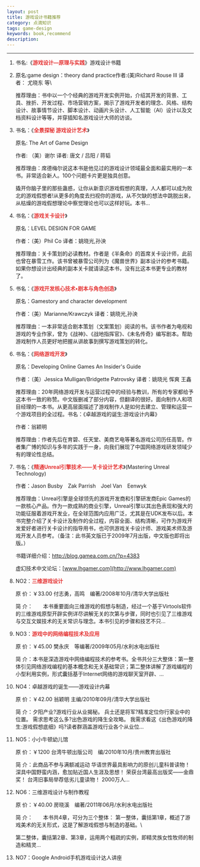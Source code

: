 ```yaml
---
layout: post
title: 游戏设计书籍推荐
category: 点滴知识
tags: game-design
keywords: book,recommend
description: 
---
```


 

------------------------------------------------------------------------

1.  书名:《**<span
    style="color:#e53333;">游戏设计—原理与实践</span>**》游戏设计书籍
2.  原名:game design：theory dand practice作者:(美)Richard Rouse III
    译者： 尤晓东 等\

    推荐理由：书中以一个个经典的游戏开发实例开始，介绍其开发的背景、工具、挫折、开发过程、市场营销方案，揭示了游戏开发者的理念、风格、结构设计、故事情节设计、脚本设计、动画片头设计、人工智能（AI）设计以及文档资料设计等等，并穿插知名游戏设计大师的访谈。
3.  书名：《**<span style="color:#e53333;">全景探秘
    游戏设计艺术</span>**》

    原名: The Art of Game Design

    作者: （美）谢尔 译者: 唐文 / 吕阳 / 蒋韬

    推荐理由：席德梅尔说这本书是他见过的游戏设计领域最全面和最实用的一本书。非常适合新人。100个问题卡片更是独具创意。

    撬开你脑子里的那些蛊惑，让你从新意识游戏假想的真理，人人都可以成为败北的游戏假想者!从更多的角度去扫视你的游戏，从不欠缺的想法中跳脱出来，从枯燥的游戏假想理论中察觉理论也可以这样好玩。本书... 

4.  书名：《**<span style="color:#e53333;">游戏关卡设计</span>**》

    原名：LEVEL DESIGN FOR GAME

    作者：（美）Phil Co 译者：姚晓光,孙泱

    推荐理由：关卡策划的必读教材。作者是《半条命》的首席关卡设计师，此前也曾在暴雪工作。该书曾被暴雪公司列为《魔兽世界》副本设计的参考书籍。如果你想设计出经典的副本关卡就请读这本书，没有比这本书更专业的教材了。

5.  书名：《**<span
    style="color:#e53333;">游戏开发核心技术•剧本与角色创造</span>**》

    原名：Gamestory and character development

    作者：（美）Marianne/Krawczyk 译者：姚晓光,孙泱

    推荐理由：一本非常适合剧本策划（文案策划）阅读的书。该书作者为电视和游戏的专业作家，曾为《战神》、《战地指挥官》、《未名传奇》编写剧本。帮助游戏制作人员更好地把握从讲故事到撰写游戏策划的转化。

6.  书名：《**<span style="color:#e53333;">网络游戏开发</span>**》

    原名：Developing Online Games An Insider's Guide

    作者：（美）Jessica Mulligan/Bridgette Patrovsky 译者：姚晓光 恽爽
    王鑫

    推荐理由：20年网络游戏开发与运营过程中的经验与教训，所有的专家都给予这本书一致的称赞。中文版删减了部分内容，但翻译的很好。面向制作人和项目经理的一本书。从更高层面描述了游戏制作人是如何去建立、管理和运营一个游戏项目的全过程。书名：《卓越游戏的诞生:游戏设计内幕》

    作者：翁颖明

    推荐理由：作者先后在育碧、任天堂、美商艺电等著名游戏公司历任高管。作者集广博的知识与多年的实践于一身，向我们展现了中国网络游戏研发领域少有的理论性总结。

7.  书名：《**<span
    style="color:#e53333;">精通Unreal引擎技术——关卡设计艺术</span>**》(Mastering
    Unreal Technology)

    作者：Jason Busby　Zak Parrish　Joel Van　Eenwyk

    推荐理由：Unreal引擎是全球领先的游戏开发商和引擎研发商Epic
    Games的一款核心产品。作为一款成熟的商业引擎，Unreal引擎以其出色表现和强大的功能征服着游戏开发业，在全球范围内应用广泛，尤其是在UDK发布以后。本书完整介绍了关卡设计及制作的全过程，内容全面、结构清晰，可作为游戏开发爱好者进行关卡设计的指导用书，也可供游戏关卡设计师、游戏美术师及游戏开发人员参考。（备注：此书英文版已于2009年7月出版，中文版也即将出版。）

    书籍详细介绍：http://blog.gamea.com.cn/?p=4383

    虚幻技术中文论坛：[www.lhgamer.com](http://www.lhgamer.com) 

8.  NO2：**<span style="color:#e53333;">三维游戏设计</span>**

    原 价：￥33.00 付志勇，高鸣　编著/2008年10月/清华大学出版社

    简
    介：　　本书重要面向三维游戏的假想与制造，经过一个基于Virtools软件的三维游戏原型开辟实例详尽讲解无关的次第与步骤，同时也引见了三维游戏与交互文娱技术的无关常识与理念。本书引见的步骤和技艺不只...

9.  NO3：**<span
    style="color:#e53333;">游戏中的网络编程技术及应用</span>**

    原 价：￥45.00 樊永庆　等编著/2009年05月/水利水电出版社

    简
    介：本书是深造游戏中网络编程技术的参考书。全书共分三大整体：第一整体引见网络游戏编程的基本概念和无关基础常识；第二整体讲解了游戏编程的小型利用实例，形式囊括基于Internet网络的游戏聊天室开辟、...

10. NO4：卓越游戏的诞生――游戏设计内幕

    原 价：￥42.00 翁颖明 主编/2010年09月/清华大学出版社

    简 介：夕阳产业?游戏行业从业揭秘。
    兵士还是将军?精准定位你行家业中的位置。
    需求思考这么多?出色游戏的降生全攻略。
    我需求看这《出色游戏的降生:游戏假想底细》吗?读者群涵盖游戏行业各个从业位...

11. NO5：小小牛顿幼儿馆

    原 价：￥1200 台湾牛顿出版公司　编/2010年10月/贵州教育出版社

    简 介：此商品不参与满额减运动 华语世界最具影响力的原创儿童科普读物！
    深具中国野蛮内涵，愈加贴近国人生涯及思想！
    荣获台湾最高出版奖――金鼎奖！ 台湾旧事局举荐低劣儿童读物！
    2000万人...

12. NO6：三维游戏设计与制作教程

    原 价：￥40.00 房晓溪　编著/2011年06月/水利水电出版社

    简 介：　　本书共4章，可分为三个整体：
    第一整体，囊括第1章，概述了游戏美术的无关形式，这是了解游戏假想与制造的基础。\

    第二整体，囊括第2章、第3章，运用两个粗疏的实例，即精灵族女性牧师的制造和精灵...

13. NO7：Google Android手机游戏设计达人讲座




